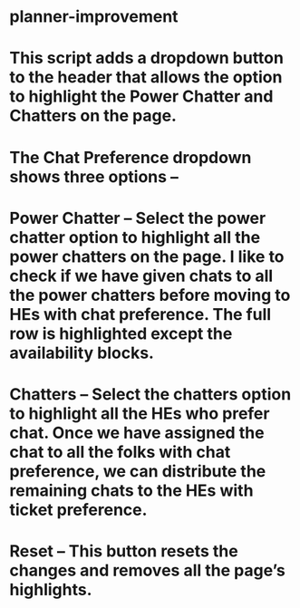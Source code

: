 # planner-improvement

# This script adds a dropdown button to the header that allows the option to highlight the Power Chatter and Chatters on the page.

# The Chat Preference dropdown shows three options –

# Power Chatter – Select the power chatter option to highlight all the power chatters on the page. I like to check if we have given chats to all the power chatters before moving to HEs with chat preference. The full row is highlighted except the availability blocks.
# Chatters – Select the chatters option to highlight all the HEs who prefer chat. Once we have assigned the chat to all the folks with chat preference, we can distribute the remaining chats to the HEs with ticket preference.
# Reset – This button resets the changes and removes all the page’s highlights.
